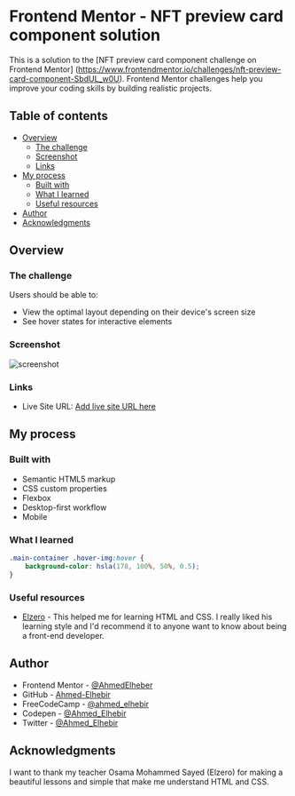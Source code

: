 # Frontend Mentor - NFT preview card component solution

This is a solution to the [NFT preview card component challenge on Frontend Mentor]
(https://www.frontendmentor.io/challenges/nft-preview-card-component-SbdUL_w0U).
Frontend Mentor challenges help you improve your coding skills by building realistic projects. 

## Table of contents

- [Overview](#overview)
  - [The challenge](#the-challenge)
  - [Screenshot](#screenshot)
  - [Links](#links)
- [My process](#my-process)
  - [Built with](#built-with)
  - [What I learned](#what-i-learned)
  - [Useful resources](#useful-resources)
- [Author](#author)
- [Acknowledgments](#acknowledgments)

## Overview

### The challenge

Users should be able to:

- View the optimal layout depending on their device's screen size
- See hover states for interactive elements

### Screenshot

![screenshot](NFT-preview-card-component/screenshot.jpg)

### Links

- Live Site URL: [Add live site URL here](https://your-live-site-url.com)

## My process

### Built with

- Semantic HTML5 markup
- CSS custom properties
- Flexbox
- Desktop-first workflow
- Mobile

### What I learned

```css
.main-container .hover-img:hover {
    background-color: hsla(178, 100%, 50%, 0.5);
}
```
### Useful resources

- [Elzero](https://www.youtube.com/c/ElzeroInfo) - This helped me for learning HTML and CSS.
I really liked his learning style and I'd recommend it to anyone want to know about being a front-end developer.

## Author

- Frontend Mentor - [@AhmedElheber](https://www.frontendmentor.io/profile/AhmedElheber)
- GitHub - [Ahmed-Elhebir](https://github.com/Ahmed-Elhebir)
- FreeCodeCamp - [@ahmed_elhebir](https://www.freecodecamp.org/Ahmed_Elhebir)
- Codepen - [@Ahmed_Elhebir](https://codepen.io/Ahmed_Elhebir)
- Twitter - [@Ahmed_Elhebir](https://twitter.com/Ahmed_Elhebir)

## Acknowledgments

I want to thank my teacher Osama Mohammed Sayed (Elzero) for making a beautiful lessons and simple that make me understand HTML and CSS.
